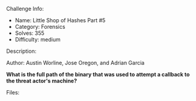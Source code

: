 
Challenge Info:
 - Name: Little Shop of Hashes Part #5
 - Category: Forensics    
 - Solves: 355
 - Difficulty: medium


 Description:

 Author: Austin Worline, Jose Oregon, and Adrian Garcia  
  
**What is the full path of the binary that was used to attempt a callback to the threat actor's machine?**


 Files: 
